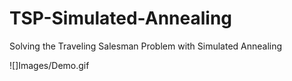 # TSP-Simulated-Annealing
Solving the Traveling Salesman Problem with Simulated Annealing

![]Images/Demo.gif
